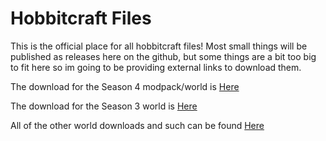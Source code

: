 # Hobbitcraft Files
This is the official place for all hobbitcraft files! Most small things will be published as releases here on the github, but some things are a bit too big to fit here so im going to be providing external links to download them.

The download for the Season 4 modpack/world is [Here](https://github.com/DerpDerpling/Hobbitcraft-S4/releases)

The download for the Season 3 world is [Here](https://drive.google.com/file/d/11Cw7VqkEgiEEQMBjvxCsnxvR1BQGY9SX/view?usp=sharing) 

All of the other world downloads and such can be found [Here](https://github.com/DerpDerpling/Hobbitcraft-Files/releases)
